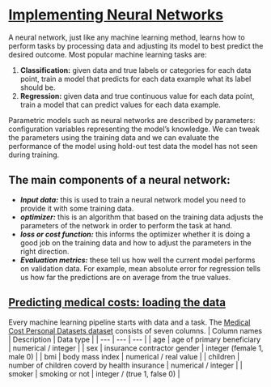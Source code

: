 # [Implementing Neural Networks](https://www.codecademy.com/paths/build-deep-learning-models-with-tensorflow/tracks/dlsp-getting-started-with-tensorflow/modules/dlsp-implementing-neural-networks/lessons/dl-neural-networks/exercises/introduction)
A neural network, just like any machine learning method, learns how to perform tasks by processing data and adjusting its model to best predict the desired outcome.
Most popular machine learning tasks are:
1. **Classification:**  given data and true labels or categories for each data point, train a model that predicts for each data example what its label should be. 
2. **Regression:** given data and true continuous value for each data point, train a model that can predict values for each data example.

Parametric models such as neural networks are described by parameters: configuration variables representing the model’s knowledge. 
We can tweak the parameters using the training data and we can evaluate the performance of the model using hold-out test data the model has not seen during training.

##  The main components of a neural network:
* ***Input data:*** this is used to train a neural network model you need to provide it with some training data.
* ***optimizer:*** this is an algorithm that based on the training data adjusts the parameters of the network in order to perform the task at hand.
* ***loss or cost function:*** this informs the optimizer whether it is doing a good job on the training data and how to adjust the parameters in the right direction.
* ***Evaluation metrics:*** these tell us how well the current model performs on validation data. 
For example, mean absolute error for regression tells us how far the predictions are on average from the true values.

## [Predicting medical costs: loading the data](https://www.codecademy.com/paths/build-deep-learning-models-with-tensorflow/tracks/dlsp-getting-started-with-tensorflow/modules/dlsp-implementing-neural-networks/lessons/dl-neural-networks/exercises/medical-costs-loading-the-data)
Every machine learning pipeline starts with data and a task. 
The [Medical Cost Personal Datasets dataset](https://www.kaggle.com/mirichoi0218/insurance) consists of seven columns.
| Column names | Description | Data type |
| --- | --- | --- |
| age | age of primary beneficiary | numerical / integer |
| sex | insurance contractor gender | integer (female 1, male 0) |
| bmi | body mass index | numerical / real value |
| children | number of children coverd by health insurance | numerical / integer |
| smoker | smoking or not | integer / (true 1, false 0) |
